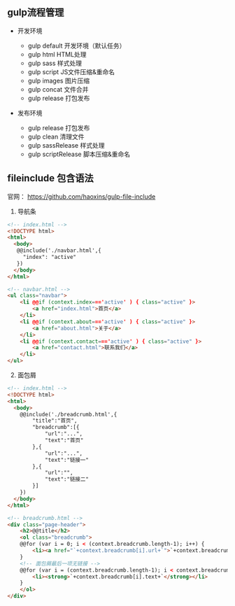 <!--
 * @Author: h-huan
 * @Date: 2023-03-23 11:40:08
 * @LastEditors: h-huan
 * @LastEditTime: 2023-03-24 09:40:37
 * @Description: 
-->

## gulp流程管理

- 开发环境
  - gulp default		开发环境（默认任务）
  - gulp html		HTML处理
  - gulp sass		样式处理
  - gulp script		JS文件压缩&重命名
  - gulp images		图片压缩
  - gulp concat		文件合并
  - gulp release		打包发布

- 发布环境
  - gulp release		打包发布
  - gulp clean		清理文件
  - gulp sassRelease		样式处理
  - gulp scriptRelease	脚本压缩&重命名

## fileinclude 包含语法 

官网： https://github.com/haoxins/gulp-file-include

1. 导航条
``` html
<!-- index.html -->
<!DOCTYPE html>
<html>
  <body>
   @@include('./navbar.html',{
     "index": "active"
   })
  </body>
</html>
```

``` html
<!-- navbar.html -->
<ul class="navbar">
    <li @@if (context.index==='active' ) { class="active" }>
        <a href="index.html">首页</a>
    </li>
    <li @@if (context.about==='active' ) { class="active" }>
        <a href="about.html">关于</a>
    </li>
    <li @@if (context.contact==='active' ) { class="active" }>
        <a href="contact.html">联系我们</a>
    </li>
</ul>
```

2. 面包屑
``` html
<!-- index.html -->
<!DOCTYPE html>
<html>
  <body>
    @@include('./breadcrumb.html',{
        "title":"首页",
        "breadcrumb":[{
            "url":"...",
            "text":"首页"
        },{
            "url":"...",
            "text":"链接一"
        },{
            "url":"",
            "text":"链接二"
        }]
    })
  </body>
</html>
```

``` html
<!-- breadcrumb.html -->
<div class="page-header">
    <h2>@@title</h2>
    <ol class="breadcrumb">
    @@for (var i = 0; i < (context.breadcrumb.length-1); i++) {
        <li><a href="`+context.breadcrumb[i].url+`">`+context.breadcrumb[i].text+`</a></li>
    }
    <!-- 面包屑最后一项无链接 -->
    @@for (var i = (context.breadcrumb.length-1); i < context.breadcrumb.length; i++) {
        <li><strong>`+context.breadcrumb[i].text+`</strong></li> 
    }
    </ol>
</div>
```
